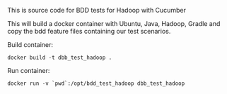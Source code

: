 This is source code for BDD tests for Hadoop with Cucumber

This will build a docker container with Ubuntu, Java, Hadoop, Gradle and copy the bdd feature files containing our test scenarios.


Build container:

```docker build -t dbb_test_hadoop .```

Run container:

```docker run -v `pwd`:/opt/bdd_test_hadoop dbb_test_hadoop```